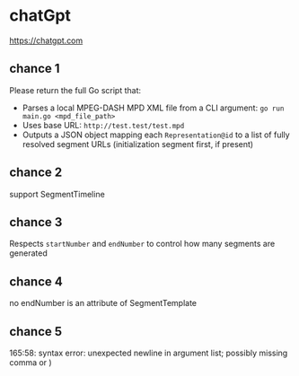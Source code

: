 # chatGpt

https://chatgpt.com

## chance 1

Please return the full Go script that:

- Parses a local MPEG-DASH MPD XML file from a CLI argument: `go run main.go <mpd_file_path>`
- Uses base URL: `http://test.test/test.mpd`
- Outputs a JSON object mapping each `Representation@id` to a list of fully resolved segment URLs (initialization segment first, if present)

## chance 2

support SegmentTimeline

## chance 3

Respects `startNumber` and `endNumber` to control how many segments are
generated

## chance 4

no endNumber is an attribute of SegmentTemplate

## chance 5

165:58: syntax error: unexpected newline in argument list; possibly missing
comma or )

